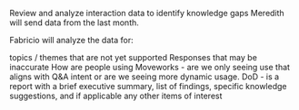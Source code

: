 Review and analyze interaction data to identify knowledge gaps
Meredith will send data from the last month.

Fabricio will analyze the data for:

topics / themes that are not yet supported
Responses that may be inaccurate
How are people using Moveworks - are we only seeing use that aligns with Q&A intent or are we seeing more dynamic usage.
DoD - is a report with a brief executive summary, list of findings, specific knowledge suggestions, and if applicable any other items of interest
